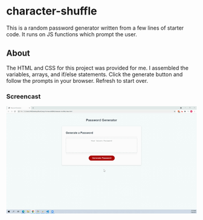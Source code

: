 # character-shuffle

This is a random password generator written from a few lines of starter code. It runs on JS functions which prompt the user.

## About

The HTML and CSS for this project was provided for me. I assembled the variables, arrays, and if/else statements.
Click the generate button and follow the prompts in your browser. Refresh to start over.

### Screencast

![screencast](pass_gen.gif)
